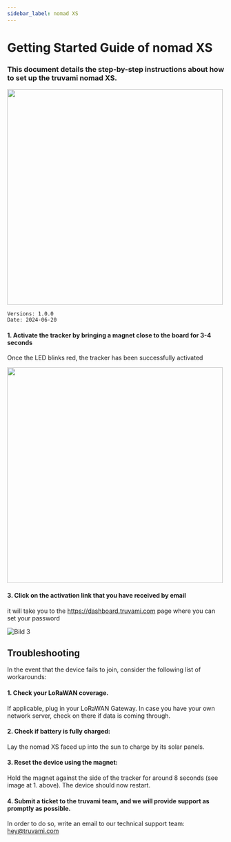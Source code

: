 ```yaml
---
sidebar_label: nomad XS
---
```


# Getting Started Guide of nomad XS

### This document details the step-by-step instructions about how to set up the truvami nomad XS.

<!-- ![Bild 1](/img/getting-started-imgs/nomad_XS_front.webp) -->
<img src="/img/getting-started-imgs/nomad_XS_front.webp" height="500vh"/>

```
Versions: 1.0.0
Date: 2024-06-20
```

#### 1. Activate the tracker by bringing a magnet close to the board for 3-4 seconds

Once the LED blinks red, the tracker has been successfully activated

<!-- ![Bild 2](/img/getting-started-imgs/nomad_XS_magnet.webp) -->
<img src="/img/getting-started-imgs/nomad_XS_magnet.webp" height="500vh"/>


#### 3. Click on the activation link that you have received by email

it will take you to the https://dashboard.truvami.com page where you can set your
password


![Bild 3](/img/getting-started-imgs/NowYourTrackingJourneyBegins.webp)



## Troubleshooting

In the event that the device fails to join, consider the following list of workarounds:

#### 1. Check your LoRaWAN coverage.
If applicable, plug in your LoRaWAN Gateway. In case you have your own network server, check on there if data is coming through.

#### 2. Check if battery is fully charged: 
Lay the nomad XS faced up into the sun to charge by its solar panels.

#### 3. Reset the device using the magnet: 
Hold the magnet against the side of the tracker for around 8 seconds (see image at 1. above). The device should now restart.

#### 4. Submit a ticket to the truvami team, and we will provide support as promptly as possible. 
In order to do so, write an email to our technical support team: hey@truvami.com